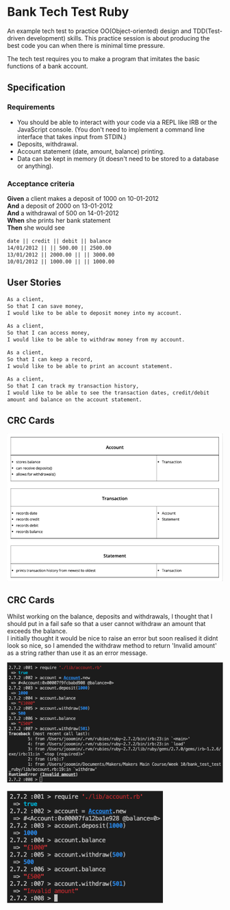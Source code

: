 # Bank Tech Test Ruby
An example tech test to practice OO(Object-oriented) design and TDD(Test-driven development) skills. This practice session is about producing the best code you can when there is minimal time pressure.

The tech test requires you to make a program that imitates the basic functions of a bank account.

## Specification

### Requirements
* You should be able to interact with your code via a REPL like IRB or the JavaScript console.  (You don't need to implement a command line interface that takes input from STDIN.)
* Deposits, withdrawal.
* Account statement (date, amount, balance) printing.
* Data can be kept in memory (it doesn't need to be stored to a database or anything).

### Acceptance criteria
**Given** a client makes a deposit of 1000 on 10-01-2012  
**And** a deposit of 2000 on 13-01-2012  
**And** a withdrawal of 500 on 14-01-2012  
**When** she prints her bank statement  
**Then** she would see

```
date || credit || debit || balance
14/01/2012 || || 500.00 || 2500.00
13/01/2012 || 2000.00 || || 3000.00
10/01/2012 || 1000.00 || || 1000.00
```

## User Stories

```
As a client,
So that I can save money,
I would like to be able to deposit money into my account.
```

```
As a client,
So that I can access money, 
I would like to be able to withdraw money from my account.
```

```
As a client,
So that I can keep a record,  
I would like to be able to print an account statement.
```

```
As a client,
So that I can track my transaction history,
I would like to be able to see the transaction dates, credit/debit amount and balance on the account statement. 
```

## CRC Cards
![CRC Cards](/images/CRC_cards.png)

## CRC Cards
Whilst working on the balance, deposits and withdrawals, I thought that I should put in a fail safe so that a user cannot withdraw an amount that exceeds the balance.
<br>
I initially thought it would be nice to raise an error but soon realised it didnt look so nice, so I amended the withdraw method to return 'Invalid amount' as a string rather than use it as an error message.

![CRC Cards](/images/error_message.png)
<br><br>
![CRC Cards](/images/error_message_string.png)

